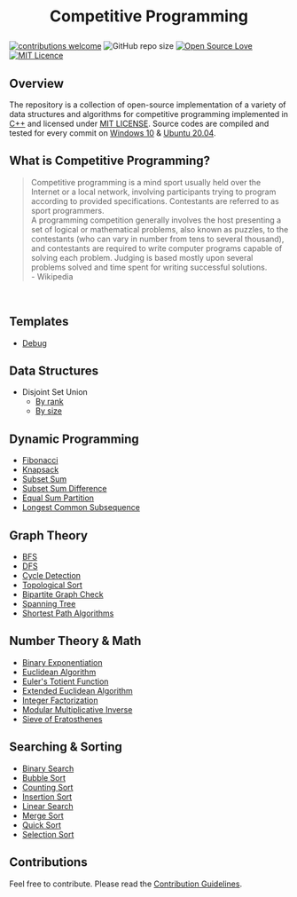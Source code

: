 <h1> <p align="center"> Competitive Programming  </p> </h1>


[![contributions welcome](https://img.shields.io/static/v1.svg?label=Contributions&message=Welcome&color=0059b3&style=flat-square)](https://github.com/BinaryBeast007/Competitive-Programming/blob/main/CONTRIBUTING.md)
![GitHub repo size](https://img.shields.io/github/repo-size/BinaryBeast007/Competitive-Programming?color=red&style=flat-square)
[![Open Source Love](https://badges.frapsoft.com/os/v2/open-source.png?v=103)](https://github.com/BinaryBeast007/Competitive-Programming/fork)
[![MIT Licence](https://badges.frapsoft.com/os/mit/mit.png?v=103)](https://opensource.org/licenses/mit-license.php)

## Overview  

The repository is a collection of open-source implementation of a variety of data structures and algorithms for competitive programming implemented in [C++](https://en.wikipedia.org/wiki/C%2B%2B) and licensed under [MIT LICENSE](https://github.com/BinaryBeast007/Competitive-Programming/blob/main/LICENSE "LICENSE"). Source codes are compiled and tested for every commit on [Windows 10](https://www.microsoft.com/en-us/software-download/windows10) & [Ubuntu 20.04](https://ubuntu.com/blog/ubuntu-20-04-lts-arrives).

## What is Competitive Programming?  
> Competitive programming is a mind sport usually held over the Internet or a local network, involving participants trying to program according to provided specifications. Contestants are referred to as sport programmers.  
> A programming competition generally involves the host presenting a set of logical or mathematical problems, also known as puzzles, to the contestants (who can vary in number from tens to several thousand), and contestants are required to write computer programs capable of solving each problem. Judging is based mostly upon several problems solved and time spent for writing successful solutions.  
> \- Wikipedia

<br>

## Templates  

* [Debug](https://github.com/BinaryBeast007/Competitive-Programming/blob/main/Templates/debug.cpp)  

## Data Structures  

* Disjoint Set Union
	- [By rank](https://github.com/BinaryBeast007/Competitive-Programming/blob/main/Data%20Structures/dsu_by_rank.cpp)  
	- [By size](https://github.com/BinaryBeast007/Competitive-Programming/blob/main/Data%20Structures/dsu_by_size.cpp)  

## Dynamic Programming  

* [Fibonacci](https://github.com/BinaryBeast007/Competitive-Programming/tree/main/Dynamic%20Programming/Fibonacci "Fibonacci")  
* [Knapsack](https://github.com/BinaryBeast007/Competitive-Programming/tree/main/Dynamic%20Programming/Knapsack "Knapsack")  
* [Subset Sum](https://github.com/BinaryBeast007/Competitive-Programming/tree/main/Dynamic%20Programming/Subset%20Sum "Subset Sum")  
* [Subset Sum Difference](https://github.com/BinaryBeast007/Competitive-Programming/tree/main/Dynamic%20Programming/Subset%20Sum%20Difference "Subset Sum Difference")  
* [Equal Sum Partition](https://github.com/BinaryBeast007/Competitive-Programming/tree/main/Dynamic%20Programming/Equal%20Sum%20Partition "Equal Sum Partition")  
* [Longest Common Subsequence](https://github.com/BinaryBeast007/Competitive-Programming/tree/main/Dynamic%20Programming/Longest%20Common%20Subsequence "Longest Common Subsequence")  

## Graph Theory  

* [BFS](https://github.com/BinaryBeast007/Competitive-Programming/tree/main/Graph%20Theory/BFS "BFS")  
* [DFS](https://github.com/BinaryBeast007/Competitive-Programming/tree/main/Graph%20Theory/DFS "DFS")  
* [Cycle Detection](https://github.com/BinaryBeast007/Competitive-Programming/tree/main/Graph%20Theory/Cycle%20Detection "Cycle Detection")  
* [Topological Sort](https://github.com/BinaryBeast007/Competitive-Programming/tree/main/Graph%20Theory/Topological%20Sort "Topological Sort")  
* [Bipartite Graph Check](https://github.com/BinaryBeast007/Competitive-Programming/tree/main/Graph%20Theory/Bipartite%20Graph%20Check "Bipartite Graph Check")
* [Spanning Tree](https://github.com/BinaryBeast007/Competitive-Programming/tree/main/Graph%20Theory/Spanning%20Tree "Spanning Tree")  
* [Shortest Path Algorithms](https://github.com/BinaryBeast007/Competitive-Programming/tree/main/Graph%20Theory/Shortest%20Path%20Algorithms "Shortest Path Algorithms")  

## Number Theory & Math  

* [Binary Exponentiation](https://github.com/BinaryBeast007/Competitive-Programming/tree/main/Number%20Theory%20%26%20Math/Binary%20Exponentiation "Binary Exponentiation")  
* [Euclidean Algorithm](https://github.com/BinaryBeast007/Competitive-Programming/tree/main/Number%20Theory%20%26%20Math/Euclidean%20Algorithm "Euclidean Algorithm")  
* [Euler's Totient Function](https://github.com/BinaryBeast007/Competitive-Programming/tree/main/Number%20Theory%20%26%20Math/Euler's%20Totient%20Function "Euler's Totient Function")  
* [Extended Euclidean Algorithm](https://github.com/BinaryBeast007/Competitive-Programming/tree/main/Number%20Theory%20%26%20Math/Extended%20Euclidean%20Algorithm "Extended Euclidean Algorithm")  
* [Integer Factorization](https://github.com/BinaryBeast007/Competitive-Programming/tree/main/Number%20Theory%20%26%20Math/Integer%20Factorization "Integer Factorization")    
* [Modular Multiplicative Inverse](https://github.com/BinaryBeast007/Competitive-Programming/tree/main/Number%20Theory%20%26%20Math/Modular%20Multiplicative%20Inverse "Modular Multiplicative Inverse")  
* [Sieve of Eratosthenes](https://github.com/BinaryBeast007/Competitive-Programming/tree/main/Number%20Theory%20%26%20Math/Sieve%20of%20Eratosthenes "Sieve of Eratosthenes")  

## Searching & Sorting  

* [Binary Search](https://github.com/BinaryBeast007/Competitive-Programming/tree/main/Searching%20%26%20Sorting/Binary%20Search "Binary Search")  
* [Bubble Sort](https://github.com/BinaryBeast007/Competitive-Programming/tree/main/Searching%20%26%20Sorting/Bubble%20Sort "Bubble Sort")  
* [Counting Sort](https://github.com/BinaryBeast007/Competitive-Programming/tree/main/Searching%20%26%20Sorting/Counting%20Sort "Counting Sort")  
* [Insertion Sort](https://github.com/BinaryBeast007/Competitive-Programming/tree/main/Searching%20%26%20Sorting/Insertion%20Sort "Insertion Sort")  
* [Linear Search](https://github.com/BinaryBeast007/Competitive-Programming/tree/main/Searching%20%26%20Sorting/Linear%20Search "Linear Search")  
* [Merge Sort](https://github.com/BinaryBeast007/Competitive-Programming/tree/main/Searching%20%26%20Sorting/Merge%20Sort "Merge Sort")  
* [Quick Sort](https://github.com/BinaryBeast007/Competitive-Programming/tree/main/Searching%20%26%20Sorting/Quick%20Sort "Quick Sort")  
* [Selection Sort](https://github.com/BinaryBeast007/Competitive-Programming/tree/main/Searching%20%26%20Sorting/Selection%20Sort "Selection Sort")  

## Contributions

Feel free to contribute. Please read the  [Contribution Guidelines](https://github.com/BinaryBeast007/Competitive-Programming/blob/main/CONTRIBUTING.md).
